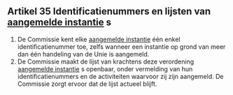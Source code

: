 ## Artikel 35 Identificatienummers en lijsten van [aangemelde instantie](a3.md#^aanins) s

1. De Commissie kent elke [aangemelde instantie](a3.md#^aanins) één enkel identificatienummer toe, zelfs wanneer een instantie op grond van meer dan één handeling van de Unie is aangemeld.
2. De Commissie maakt de lijst van krachtens deze verordening [aangemelde instantie](a3.md#^aanins) s openbaar, onder vermelding van hun identificatienummers en de activiteiten waarvoor zij zijn aangemeld. De Commissie zorgt ervoor dat de lijst actueel blijft.